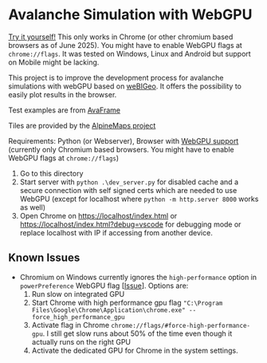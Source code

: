 # Avalanche Simulation with WebGPU

[Try it yourself!](https://gro2mi.github.io/wgslAvalancheSim/ "Avalanche Simulation") This only works in Chrome (or other chromium based browsers as of June 2025). You might have to enable WebGPU flags at `chrome://flags`. It was tested on Windows, Linux and Android but support on Mobile might be lacking.

This project is to improve the development process for avalanche simulations with webGPU based on [weBIGeo](https://github.com/weBIGeo/webigeo/tree/main). It offers the possibility to easily plot results in the browser.

Test examples are from [AvaFrame
](https://docs.avaframe.org/en/latest/testing.html#tests-for-model-validation)

Tiles are provided by the [AlpineMaps project](https://github.com/AlpineMapsOrg)

Requirements: Python (or Webserver), Browser with [WebGPU support](https://caniuse.com/webgpu) (currently only Chromium based browsers. You might have to enable WebGPU flags at `chrome://flags`)

1. Go to this directory
2. Start server with `python .\dev_server.py` for disabled cache and a secure connection with self signed certs which are needed to use WebGPU (except for localhost where `python -m http.server 8000` works as well)
3. Open Chrome on [https://localhost/index.html](https://localhost/index.html) or [https://localhost/index.html?debug=vscode](https://localhost/index.html?debug=vscode) for debugging mode or replace localhost with IP if accessing from another device.

## Known Issues

* Chromium on Windows currently ignores the `high-performance` option in `powerPreference` WebGPU flag [[Issue](https://crbug.com/369219127)]. Options are:
  1. Run slow on integrated GPU
  2. Start Chrome with high performance gpu flag `"C:\Program Files\Google\Chrome\Application\chrome.exe" --force_high_performance_gpu`
  3. Activate flag in Chrome `chrome://flags/#force-high-performance-gpu`. I still get slow runs about 50% of the time even though it actually runs on the right GPU
  4. Activate the dedicated GPU for Chrome in the system settings.
